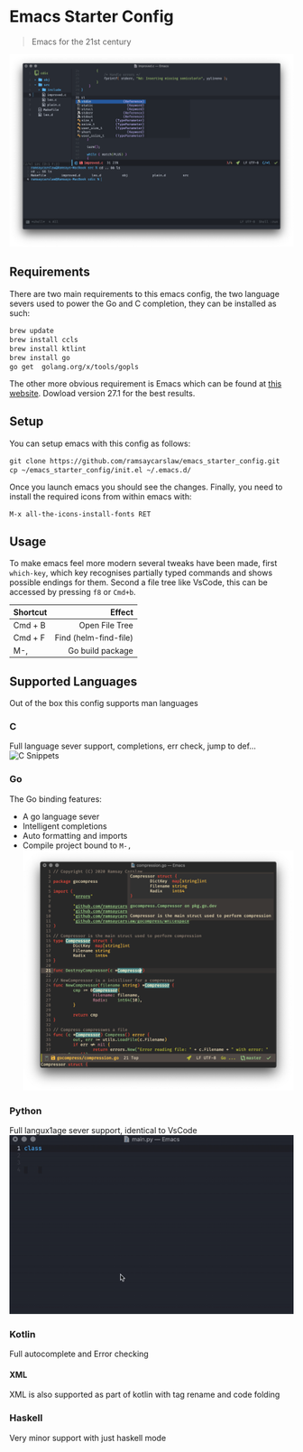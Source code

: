 # Emacs Starter Config

> Emacs for the 21st century

![The Final Product](/emacs.png)

## Requirements

There are two main requirements to this emacs config, the two language severs used to power the Go and C completion, they can be installed as such:

```bash:
brew update
brew install ccls
brew install ktlint
brew install go
go get  golang.org/x/tools/gopls
```

The other more obvious requirement is Emacs which can be found at [this website](http://emacsformacosx.com). Dowload version 27.1 for the best results.

## Setup 

You can setup emacs with this config as follows:

```bash:
git clone https://github.com/ramsaycarslaw/emacs_starter_config.git
cp ~/emacs_starter_config/init.el ~/.emacs.d/
```

Once you launch emacs you should see the changes. Finally, you need to install the required icons from within emacs with:

```
M-x all-the-icons-install-fonts RET
```

## Usage

To make emacs feel more modern several tweaks have been made, first `which-key`, which key recognises partially typed commands and shows possible endings for them. Second a file tree like VsCode, this can be accessed by pressing `f8` or `Cmd+b`.

| Shortcut | Effect                |
| :--------| --------------------: |
| Cmd + B  | Open File Tree        |
| Cmd + F  | Find (helm-find-file) |
| M-,      | Go build package      |

## Supported Languages
Out of the box this config supports man languages
### C  
Full language sever support, completions, err check, jump to def...
![C Snippets](/c.gif)
### Go 
The Go binding features:
* A go language sever
* Intelligent completions
* Auto formatting and imports
* Compile project bound to `M-,`
![Go Screenshot](/go.png)
### Python 
Full langux1age sever support, identical to VsCode
![Python Snippets](/py.gif)
### Kotlin 
Full autocomplete and Error checking
#### XML 
XML is also supported as part of kotlin with tag rename and code folding
### Haskell  
Very minor support with just haskell mode
